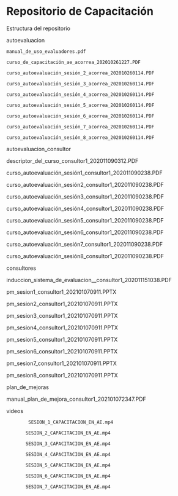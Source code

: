 # Repositorio de Capacitación
Estructura del repositorio

  autoevaluacion
  
  	manual_de_uso_evaluadores.pdf
            
  	curso_de_capacitación_ae_acorrea_202010261227.PDF
            
  	curso_autoevaluación_sesión_2_acorrea_202010260114.PDF
            
  	curso_autoevaluación_sesión_3_acorrea_202010260114.PDF 
            
  	curso_autoevaluación_sesión_4_acorrea_202010260114.PDF
            
  	curso_autoevaluación_sesión_5_acorrea_202010260114.PDF
            
  	curso_autoevaluación_sesión_6_acorrea_202010260114.PDF
            
  	curso_autoevaluación_sesión_7_acorrea_202010260114.PDF
            
  	curso_autoevaluación_sesión_8_acorrea_202010260114.PDF
  	
  autoevaluacion_consultor
  
  descriptor_del_curso_consultor1_202011090312.PDF
            
  curso_autoevaluación_sesión1_consultor1_202011090238.PDF
  
  curso_autoevaluación_sesión2_consultor1_202011090238.PDF
            
  curso_autoevaluación_sesión3_consultor1_202011090238.PDF
            
  curso_autoevaluación_sesión4_consultor1_202011090238.PDF
            
  curso_autoevaluación_sesión5_consultor1_202011090238.PDF
            
  curso_autoevaluación_sesión6_consultor1_202011090238.PDF
            
  curso_autoevaluación_sesión7_consultor1_202011090238.PDF
            
  curso_autoevaluación_sesión8_consultor1_202011090238.PDF
  
  
  consultores
  
  induccion_sistema_de_evaluacion__consultor1_202011151038.PDF
            
  pm_sesion1_consultor1_202101070911.PPTX
            
  pm_sesion2_consultor1_202101070911.PPTX
            
  pm_sesion3_consultor1_202101070911.PPTX
            
  pm_sesion4_consultor1_202101070911.PPTX
            
  pm_sesion5_consultor1_202101070911.PPTX
            
  pm_sesion6_consultor1_202101070911.PPTX
            
  pm_sesion7_consultor1_202101070911.PPTX
            
  pm_sesion8_consultor1_202101070911.PPTX
  
  plan_de_mejoras
  
  manual_plan_de_mejora_consultor1_202101072347.PDF
  
  
  
  videos
  
            SESION_1_CAPACITACION_EN_AE.mp4
           	
           SESION_2_CAPACITACION_EN_AE.mp4
           
           SESION_3_CAPACITACION_EN_AE.mp4
           
           SESION_4_CAPACITACION_EN_AE.mp4
           
           SESION_5_CAPACITACION_EN_AE.mp4
           
           SESION_6_CAPACITACION_EN_AE.mp4
           
           SESION_7_CAPACITACION_EN_AE.mp4	
	
	
